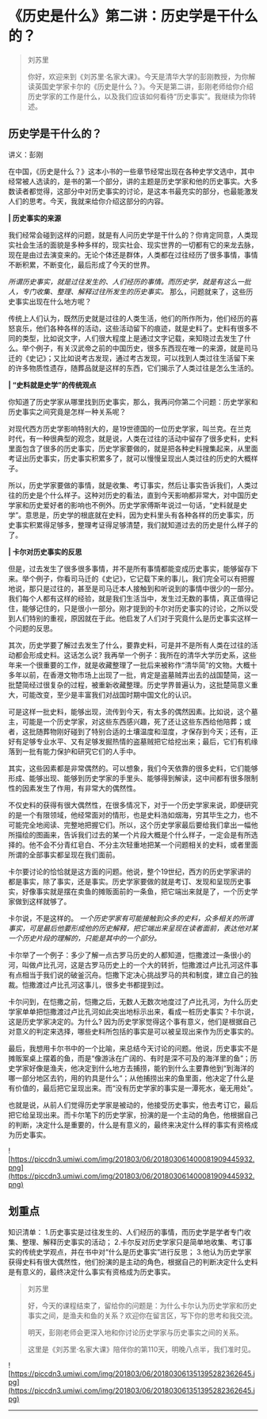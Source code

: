 # 《历史是什么》第二讲：历史学是干什么的？

> 刘苏里
> 
> 你好，欢迎来到《刘苏里·名家大课》。今天是清华大学的彭刚教授，为你解读英国史学家卡尔的《历史是什么？》。今天是第二讲，彭刚老师给你介绍历史学家的工作是什么，以及我们应该如何看待“历史事实”。我继续为你转述。

## 历史学是干什么的？

讲义：彭刚

在中国，《历史是什么？》这本小书的一些章节经常出现在各种史学文选中，其中经常被人选读的，是书的第一个部分，讲的主题是历史学家和他的历史事实。大多数读者都觉得，这部分中对历史事实的讨论，是这本书最充实的部分，也最能激发人们的思考。今天，我就来给你介绍这部分的内容。

 **| 历史事实的来源**

我们经常会碰到这样的问题，就是有人问历史学是干什么的？你肯定同意，人类现实社会生活的面貌是多种多样的，现实社会、现实世界的一切都有它的来龙去脉，现在是由过去演变来的。无论个体还是群体，人类都在过往经历了很多事情，事情不断积累，不断变化，最后形成了今天的世界。

 *所谓历史事实，就是过往发生的、人们经历的事情。而历史学，就是有这么一批人，专门收集、整理、解释过往所发生的历史事实。* 那么，问题就来了，这些历史事实出现在什么地方呢？

传统上人们认为，既然历史就是过往的人类生活，他们的所作所为，他们经历的喜怒哀乐，他们各种各样的活动，这些活动留下的痕迹，就是史料了。史料有很多不同的类型，比如说文字，人们很大程度上是通过文字记载，来知晓过去发生了什么。举个例子，有关汉武帝之前的中国历史，很多东西现在唯一的来源，就是司马迁的《史记》；又比如说考古发现，通过考古发现，可以找到人类过往生活留下来的许多物质性遗存，随葬品就是这样的东西，它们揭示了人类过往是怎么生活的。

 **| “史料就是史学”的传统观点**

你知道了历史学家从哪里找到历史事实，那么，我再问你第二个问题：历史学家和历史事实之间究竟是怎样一种关系呢？

对现代西方历史学影响特别大的，是19世德国的一位历史学家，叫兰克。在兰克时代，有一种很典型的观念，就是说，人类在过往的活动中留存了很多史料，史料里面包含了很多的历史事实，历史学家要做的，就是把各种史料搜集起来，从里面考证出历史事实，历史事实积累多了，就可以慢慢呈现出人类过往的历史的大概样子。

所以，历史学家要做的事情，就是收集、考订事实，然后让事实告诉我们，人类过往的历史是个什么样子。这种对历史的看法，直到今天影响都非常大，对中国历史学家和历史爱好者的影响也不例外。历史学家傅斯年说过一句话，“史料就是史学”。意思是，历史学的根底就在史料，因为史料里头有各种各样的历史事实，历史事实积累得足够多，整理考证得足够清楚，我们就知道过去的历史是什么样子的了。

 **| 卡尔对历史事实的反思**

但是，过去发生了很多很多事情，并不是所有事情都能变成历史事实，能够留存下来。举个例子，你看司马迁的《史记》，它记载下来的事儿，我们完全可以有把握地说，那只是过往的，甚至是司马迁本人接触到和听说到的事情中很少的一部分。我们每个人都有这样的经验，就是我们生活当中，发生过无数的事情，真正值得记住，能够记住的，只是很小一部分。刚才提到的卡尔对历史事实的讨论，之所以受到人们特别的重视，原因就在于此。他启发了人们对于究竟什么是历史事实这样一个问题的反思。

其次，历史学要了解过去发生了什么，要靠史料，可是并不是所有人类在过往的活动都会形成史料。这话怎么说? 我再举一个例子：我所在的清华大学历史系，这些年来一个很重要的工作，就是收藏整理了一批后来被称作“清华简”的文物。大概十多年以前，在香港文物市场上出现了一批，肯定是盗墓贼弄出去的战国楚简，这一批楚简经过很复杂的过程，被重新收藏整理。历史学界普遍认为，这批楚简意义重大，可能改变，至少是丰富我们对战国时期中国文化的认识。

可是这样一批史料，能够出现，流传到今天，有太多的偶然因素。比如说，这个墓主，可能是一个历史学家，对这些东西感兴趣，死了还让这些东西给他陪葬；或者，这批随葬物刚好碰到了特别合适的土壤温度和湿度，才保存到今天；还有，正好有足够专业水平、又有足够发掘热情的盗墓贼把它给挖出来；最后，它们有机缘落到一批有能力保护和研究它们的人手中。

其实，这些因素都是非常偶然的。可以想象，我们今天依靠的很多史料，它们能够形成、能够出现、能够到历史学家的手里头、能够得到解读，这中间都有很多限制性的因素发生了作用，有非常大的偶然性。

不仅史料的获得有很大偶然性，在很多情况下，对于一个历史学家来说，即便研究的是一个有限领域，他经常面对的情形，也是史料浩如烟海，穷其毕生之力，也不可能完全地阅读、完整地把握它们。所以，这个历史学家最后要给我们拿出一幅他所描绘的图画来，告诉我们过去的某一个片段大概是个什么样子，一定会是有所选择的。他不会不分青红皂白、不分主次轻重地把某一个问题相关的史料，或者里面所谓的全部事实都呈现在我们面前。

卡尔要讨论的恰恰就是这方面的问题。他说，整个19世纪，西方的历史学家讲的都是事实，除了事实，还是事实。历史学家要做的就是考订、发现和呈现历史事实，好像事实就是摆在卖鱼的摊贩面前的一条鱼，把它端出来就是了，一个历史学家做到这样就够了。

卡尔说，不是这样的。 *一个历史学家有可能接触到众多的史料，众多相关的所谓事实，可是最后他要形成他的历史解释，把它端出来呈现在读者面前，表达他对某一个历史片段的理解的，只能是其中的一个部分。*

卡尔举了一个例子：多少了解一点古罗马历史的人都知道，恺撒渡过一条很小的河，叫做卢比孔河，这是古罗马历史上的一个大的转折，恺撒渡过卢比孔河这件事有点相当于我们说的破釜沉舟。恺撒下定决心挑战罗马的共和制度，建立自己的独裁。恺撒渡过卢比孔河这事儿，很多史书都提到过。

卡尔问到，在恺撒之前，恺撒之后，无数人无数次地度过了卢比孔河，为什么历史学家单单把恺撒渡过卢比孔河如此突出地标示出来，看成一桩历史事实？卡尔说，这是历史学家决定的。为什么? 因为历史学家觉得这个事有意义，他们是根据自己对意义的判定来选择，哪些史料所包括的事实是可以被呈现出来作为历史事实的。

最后，我想用卡尔书中的一个比喻，来总结今天讨论的问题。他说，历史事实不是摊贩案桌上摆着的鱼，而是“像游泳在广阔的、有时是深不可及的海洋里的鱼”；历史学家好像是渔夫，他决定到什么地方去捕捞，能钓到什么主要靠他到“到海洋的哪一部分地区去钓，用的钓具是什么”；从他捕捞出来的鱼里面，他决定了什么是有价值的，最后把它呈现出来。而“没有历史学家的事实是一潭死水，毫无用处”。

也就是说，从前人们觉得历史学家是被动的，他接受历史事实，他去考订它，最后把它给呈现出来。而卡尔笔下的历史学家，扮演的是一个主动的角色，他根据自己的判断，决定什么是重要的，什么是有意义的，最终来决定什么样的事实有资格成为历史事实。

![https://piccdn3.umiwi.com/img/201803/06/201803061400081909445932.png](https://piccdn3.umiwi.com/img/201803/06/201803061400081909445932.png)

## 划重点

知识清单：
1.历史事实是过往发生的、人们经历的事情，而历史学是学者专门收集、整理、解释历史事实的活动；
2.卡尔反对历史学家只是简单地收集、考订事实的传统史学观点，并在书中对“什么是历史事实”进行反思；
3.他认为历史学家获得史料有很大偶然性，他们扮演的是主动的角色，根据自己的判断决定什么史料是有意义的，最终决定什么事实有资格成为历史事实。

> 刘苏里
> 
> 好，今天的课程结束了，留给你的问题是：为什么卡尔认为历史学家和历史事实之间，是渔夫和鱼的关系？欢迎你在留言区，写下你的思考和我交流。
> 
> 明天，彭刚老师会更深入地和你讨论历史学家与历史事实之间的关系。
> 
> 这里是《刘苏里·名家大课》陪伴你的第110天，明晚八点半，我们准时见。

![https://piccdn3.umiwi.com/img/201803/06/201803061351395282362645.jpg](https://piccdn3.umiwi.com/img/201803/06/201803061351395282362645.jpg)

---
